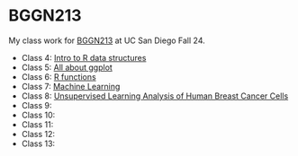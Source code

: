 # BGGN213
My class work for [BGGN213]() at UC San Diego Fall 24.

- Class 4: [Intro to R data structures](https://github.com/emilyhendrickson253/bggn213_github/tree/main/class04)
- Class 5: [All about ggplot](https://github.com/emilyhendrickson253/bggn213_github/blob/main/class05/class05.md)
- Class 6: [R functions](https://github.com/emilyhendrickson253/bggn213_github/blob/main/class06/class06.md)
- Class 7: [Machine Learning](https://github.com/emilyhendrickson253/bggn213_github/blob/main/class07/class07.md)
- Class 8: [Unsupervised Learning Analysis of Human Breast Cancer Cells](https://github.com/emilyhendrickson253/bggn213_github/blob/main/class08/class08.md)
- Class 9:
- Class 10:
- Class 11:
- Class 12:
- Class 13:
